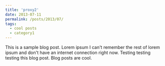 ```yaml
---
title: 'proxy2'
date: 2013-07-11
permalink: /posts/2013/07/
tags:
  - cool posts
  - category1
---
```


This is a sample blog post. Lorem ipsum I can't remember the rest of lorem ipsum and don't have an internet connection right now. Testing testing testing this blog post. Blog posts are cool. 
